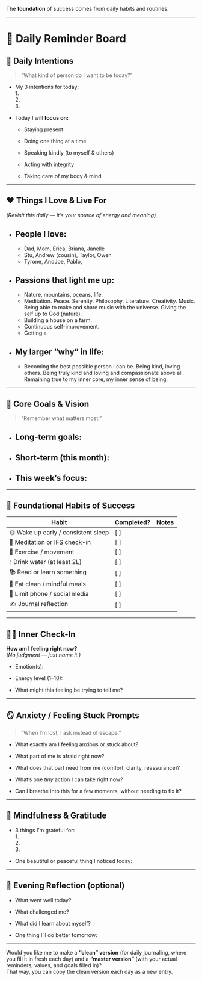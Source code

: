 
The **foundation** of success comes from daily habits and routines.

---

# 🌅 Daily Reminder Board

## 🧭 Daily Intentions

> “What kind of person do I want to be today?”

- My 3 intentions for today:  
    1.  
    2.  
    3.
    
- Today I will **focus on:**
    
    -  Staying present
        
    -  Doing one thing at a time
        
    -  Speaking kindly (to myself & others)
        
    -  Acting with integrity
        
    -  Taking care of my body & mind


---

## ❤️ Things I Love & Live For

_(Revisit this daily — it’s your source of energy and meaning)_

- ## People I love:
	- Dad, Mom, Erica, Briana, Janelle
	- Stu, Andrew (cousin), Taylor, Owen
	- Tyrone, AndJoe, Pablo, 
    
- ## Passions that light me up:
	- Nature, mountains, oceans, life.
	- Meditation. Peace. Serenity. Philosophy. Literature. Creativity. Music. Being able to make and share music with the universe. Giving the self up to God (nature).
	- Building a house on a farm. 
	- Continuous self-improvement.
	- Getting a 
    
- ## My larger “why” in life:
	- Becoming the best possible person I can be. Being kind, loving others. Being truly kind and loving and compassionate above all. Remaining true to my inner core, my inner sense of being. 
    

---

## 🎯 Core Goals & Vision

> “Remember what matters most.”

- ## Long-term goals:
    
- ## Short-term (this month):
    
- ## This week’s focus:
    

---

## 💪 Foundational Habits of Success

|Habit|Completed?|Notes|
|---|---|---|
|🌞 Wake up early / consistent sleep|[ ]||
|🧘 Meditation or IFS check-in|[ ]||
|🏃 Exercise / movement|[ ]||
|💧 Drink water (at least 2L)|[ ]||
|📚 Read or learn something|[ ]||
|🥗 Eat clean / mindful meals|[ ]||
|📵 Limit phone / social media|[ ]||
|✍️ Journal reflection|[ ]||

---

## 🧘‍♂️ Inner Check-In

**How am I feeling right now?**  
_(No judgment — just name it.)_

- Emotion(s):
    
- Energy level (1–10):
    
- What might this feeling be trying to tell me?
    

---

## 🪞 Anxiety / Feeling Stuck Prompts

> “When I’m lost, I ask instead of escape.”

- What exactly am I feeling anxious or stuck about?
    
- What part of me is afraid right now?
    
- What does that part need from me (comfort, clarity, reassurance)?
    
- What’s one _tiny_ action I can take right now?
    
- Can I breathe into this for a few moments, without needing to fix it?
    

---

## 🌿 Mindfulness & Gratitude

- 3 things I’m grateful for:  
    1.  
    2.  
    3.
    
- One beautiful or peaceful thing I noticed today:
    

---

## 🌙 Evening Reflection (optional)

- What went well today?
    
- What challenged me?
    
- What did I learn about myself?
    
- One thing I’ll do better tomorrow:
    

---

Would you like me to make a **“clean” version** (for daily journaling, where you fill it in fresh each day) and a **“master version”** (with your actual reminders, values, and goals filled in)?  
That way, you can copy the clean version each day as a new entry.